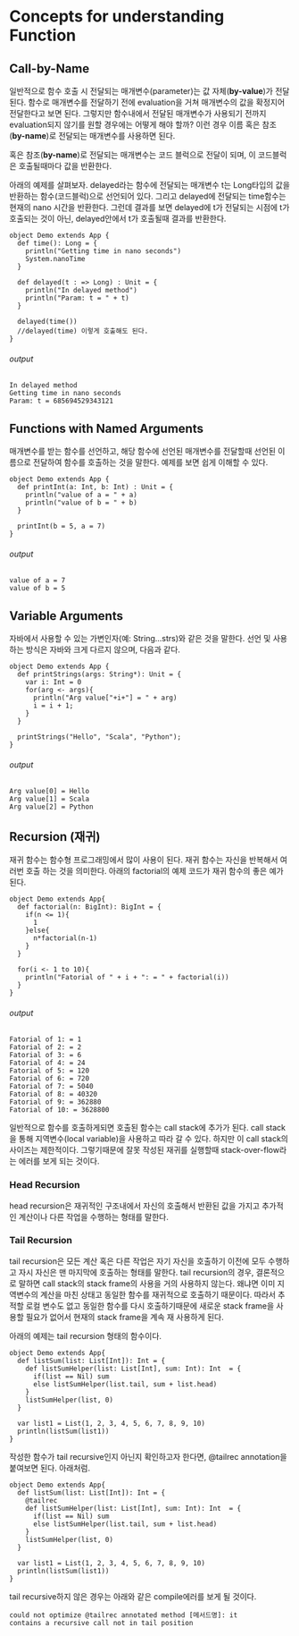 # Concepts for understanding Function
## Call-by-Name
일반적으로 함수 호출 시 전달되는 매개변수(parameter)는 값 자체(**by-value**)가 전달된다. 함수로 매개변수를 전달하기 전에 evaluation을 거쳐 매개변수의 값을 확정지어 전달한다고 보면 된다. 
그렇지만 함수내에서 전달된 매개변수가 사용되기 전까지 evaluation되지 않기를 원할 경우에는 어떻게 해야 할까? 이런 경우 이름 혹은 참조(**by-name**)로 전달되는 매개변수를 사용하면 된다.

혹은 참조(**by-name**)로 전달되는 매개변수는 코드 블럭으로 전달이 되며, 이 코드블럭은 호출될때마다 값을 반환한다. 

아래의 예제를 살펴보자. delayed라는 함수에 전달되는 매개변수 t는 Long타입의 값을 반환하는 함수(코드블럭)으로 선언되어 있다. 그리고 delayed에 전달되는 time함수는 현재의 nano 시간을 반환한다. 
그런데 결과를 보면 delayed에 t가 전달되는 시점에 t가 호출되는 것이 아닌, delayed안에서 t가 호출될때 결과를 반환한다. 

```
object Demo extends App {
  def time(): Long = {
    println("Getting time in nano seconds")
    System.nanoTime
  }

  def delayed(t : => Long) : Unit = {
    println("In delayed method")
    println("Param: t = " + t)
  }

  delayed(time())
  //delayed(time) 이렇게 호출해도 된다.
}

```

###### output
```
In delayed method
Getting time in nano seconds
Param: t = 685694529343121
```

## Functions with Named Arguments
매개변수를 받는 함수를 선언하고, 해당 함수에 선언된 매개변수를 전달할때 선언된 이름으로 전달하여 함수를 호출하는 것을 말한다. 예제를 보면 쉽게 이해할 수 있다. 

```
object Demo extends App {
  def printInt(a: Int, b: Int) : Unit = {
    println("value of a = " + a)
    println("value of b = " + b)
  }

  printInt(b = 5, a = 7)
}

```

###### output

```
value of a = 7
value of b = 5
```

## Variable Arguments
자바에서 사용할 수 있는 가변인자(예: String...strs)와 같은 것을 말한다. 선언 및 사용하는 방식은 자바와 크게 다르지 않으며, 다음과 같다.

```
object Demo extends App {
  def printStrings(args: String*): Unit = {
    var i: Int = 0
    for(arg <- args){
      println("Arg value["+i+"] = " + arg)
      i = i + 1;
    }
  }

  printStrings("Hello", "Scala", "Python");
}

```

###### output
```
Arg value[0] = Hello
Arg value[1] = Scala
Arg value[2] = Python
```

## Recursion (재귀)
재귀 함수는 함수형 프로그래밍에서 많이 사용이 된다. 재귀 함수는 자신을 반복해서 여러번 호출 하는 것을 의미한다. 
아래의 factorial의 예제 코드가 재귀 함수의 좋은 예가 된다.

```
object Demo extends App{
  def factorial(n: BigInt): BigInt = {
    if(n <= 1){
      1
    }else{
      n*factorial(n-1)
    }
  }

  for(i <- 1 to 10){
    println("Fatorial of " + i + ": = " + factorial(i))
  }
}

```

###### output

```
Fatorial of 1: = 1
Fatorial of 2: = 2
Fatorial of 3: = 6
Fatorial of 4: = 24
Fatorial of 5: = 120
Fatorial of 6: = 720
Fatorial of 7: = 5040
Fatorial of 8: = 40320
Fatorial of 9: = 362880
Fatorial of 10: = 3628800
```

일반적으로 함수를 호출하게되면 호출된 함수는 call stack에 추가가 된다. call stack을 통해 지역변수(local variable)을 사용하고 따라 갈 수 있다. 하지만 이 call stack의 사이즈는 제한적이다. 그렇기때문에 잘못 작성된 재귀를 실행할때 stack-over-flow라는 에러를 보게 되는 것이다. 

### Head Recursion
head recursion은 재귀적인 구조내에서 자신의 호출해서 반환된 값을 가지고 추가적인 계산이나 다른 작업을 수행하는 형태를 말한다. 
### Tail Recursion
tail recursion은 모든 계산 혹은 다른 작업은 자기 자신을 호출하기 이전에 모두 수행하고 자시 자신은 맨 마지막에 호출하는 형태를 말한다. tail recursion의 경우, 결론적으로 말하면 call stack의 stack frame의 사용을 거의 사용하지 않는다. 왜냐면 이미 지역변수의 계산을 마친 상태고 동일한 함수를 재귀적으로 호출하기 때문이다. 따라서 추적할 로컬 변수도 없고 동일한 함수를 다시 호출하기때문에 새로운 stack frame을 사용할 필요가 없어서 현재의 stack frame을 계속 재 사용하게 된다.

아래의 예제는 tail recursion 형태의 함수이다.

```
object Demo extends App{
  def listSum(list: List[Int]): Int = {
    def listSumHelper(list: List[Int], sum: Int): Int  = {
      if(list == Nil) sum
      else listSumHelper(list.tail, sum + list.head)
    }
    listSumHelper(list, 0)
  }

  var list1 = List(1, 2, 3, 4, 5, 6, 7, 8, 9, 10)
  println(listSum(list1))
}

```

작성한 함수가 tail recursive인지 아닌지 확인하고자 한다면, @tailrec annotation을 붙여보면 된다. 아래처럼.

```
object Demo extends App{
  def listSum(list: List[Int]): Int = {
    @tailrec
    def listSumHelper(list: List[Int], sum: Int): Int  = {
      if(list == Nil) sum
      else listSumHelper(list.tail, sum + list.head)
    }
    listSumHelper(list, 0)
  }

  var list1 = List(1, 2, 3, 4, 5, 6, 7, 8, 9, 10)
  println(listSum(list1))
}

```

tail recursive하지 않은 경우는 아래와 같은 compile에러를 보게 될 것이다. 

```
could not optimize @tailrec annotated method [메서드명]: it
contains a recursive call not in tail position
```
